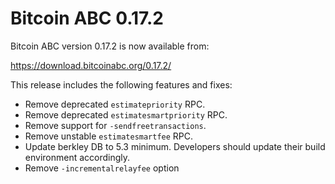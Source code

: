 Bitcoin ABC 0.17.2
==================

Bitcoin ABC version 0.17.2 is now available from:

  <https://download.bitcoinabc.org/0.17.2/>

This release includes the following features and fixes:

 - Remove deprecated `estimatepriority` RPC.
 - Remove deprecated `estimatesmartpriority` RPC.
 - Remove support for `-sendfreetransactions`.
 - Remove unstable `estimatesmartfee` RPC.
 - Update berkley DB to 5.3 minimum. Developers should update their build environment accordingly.
 - Remove `-incrementalrelayfee` option
